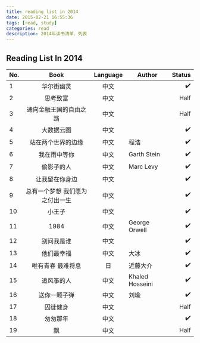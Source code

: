 ```yaml
---
title: reading list in 2014
date: 2015-02-21 16:55:36
tags: [read, study]
categories: read
description: 2014年读书清单、列表
---
```


## Reading List In 2014

| No. | Book             | Language | Author          | Status |
| :-- | :--------------: | :------: | --------------- | -----: |
| 1   |      华尔街幽灵       |    中文    |                 |     ✔️ |
| 2   |       思考致富       |    中文    |                 |   Half |
| 3   |   通向金融王国的自由之路    |    中文    |                 |   Half |
| 4   |      大数据云图       |    中文    |                 |     ✔️ |
| 5   |    站在两个世界的边缘     |    中文    | 程浩              |     ✔️ |
| 6   |      我在雨中等你      |    中文    | Garth Stein     |     ✔️ |
| 7   |      偷影子的人       |    中文    | Marc Levy       |     ✔️ |
| 8   |     让我留在你身边      |    中文    |                 |     ✔️ |
| 9   | 总有一个梦想 我们愿为之付出一生 |    中文    |                 |     ✔️ |
| 10  |       小王子        |    中文    |                 |     ✔️ |
| 11  |       1984       |    中文    | George Orwell   |     ✔️ |
| 12  |      别问我是谁       |    中文    |                 |     ✔️ |
| 13  |      他们最幸福       |    中文    | 大冰              |     ✔️ |
| 14  |    唯有青春 最难将息     |    日     | 近藤大介            |     ✔️ |
| 15  |      追风筝的人       |    中文    | Khaled Hosseini |     ✔️ |
| 16  |      送你一颗子弹      |    中文    | 刘瑜              |     ✔️ |
| 17  |       囚徒健身       |    中文    |                 |   Half |
| 18  |       匆匆那年       |    中文    |                 |     ✔️ |
| 19  |        飘         |    中文    |                 |   Half |